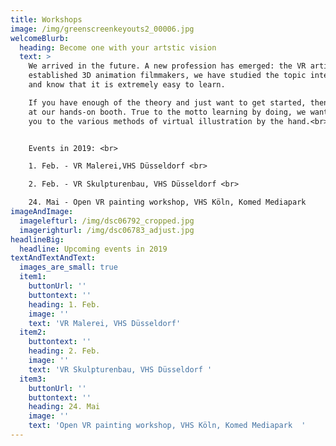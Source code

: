 ```yaml
---
title: Workshops
image: /img/greenscreenkeyouts2_00006.jpg
welcomeBlurb:
  heading: Become one with your artstic vision
  text: >
    We arrived in the future. A new profession has emerged: the VR artist. As
    established 3D animation filmmakers, we have studied the topic intensively
    and know that it is extremely easy to learn.

    If you have enough of the theory and just want to get started, then visit us
    at our hands-on booth. True to the motto learning by doing, we want to take
    you to the various methods of virtual illustration by the hand.<br><br>


    Events in 2019: <br>

    1. Feb. - VR Malerei,VHS Düsseldorf <br>

    2. Feb. - VR Skulpturenbau, VHS Düsseldorf <br>

    24. Mai - Open VR painting workshop, VHS Köln, Komed Mediapark  
imageAndImage:
  imagelefturl: /img/dsc06792_cropped.jpg
  imagerighturl: /img/dsc06783_adjust.jpg
headlineBig:
  headline: Upcoming events in 2019
textAndTextAndText:
  images_are_small: true
  item1:
    buttonUrl: ''
    buttontext: ''
    heading: 1. Feb.
    image: ''
    text: 'VR Malerei, VHS Düsseldorf'
  item2:
    buttontext: ''
    heading: 2. Feb.
    image: ''
    text: 'VR Skulpturenbau, VHS Düsseldorf '
  item3:
    buttonUrl: ''
    buttontext: ''
    heading: 24. Mai
    image: ''
    text: 'Open VR painting workshop, VHS Köln, Komed Mediapark  '
---
```



